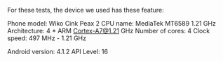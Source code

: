 For these tests, the device we used has these feature:

  Phone model: Wiko Cink Peax 2
  CPU name: MediaTek MT6589 1.21 GHz
  Architecture: 4 * ARM Cortex-A7@1.21 GHz
  Number of cores: 4
  Clock speed: 497 MHz - 1.21 GHz
  
  Android version: 4.1.2
  API Level: 16
